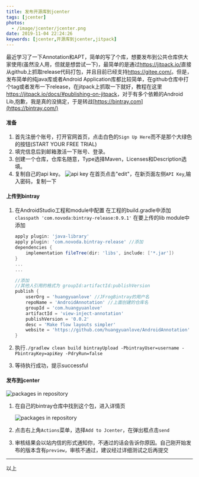 ```yaml
---
title: 发布开源库到jcenter
tags: [jcenter]
photos:
  - /image/jcenter/jcenter.png
date: 2019-11-04 22:24:26
keywords: [jcenter,开源库到jcenter,jitpack]
---
```


最近学习了一下Annotation和APT，简单的写了个库，想要发布到公共仓库供大家使用(虽然没人用，但就是想尝试一下)，最简单的是通过<https://jitpack.io/>直接从github上抓取release代码打包，并且目前已经支持<https://gitee.com/>。但是，发布简单的纯java库或者Android Application库都比较简单，在github仓库中打个tag或者发布一下release，在jitpack上抓取一下就好，教程在这里<https://jitpack.io/docs/#publishing-on-jitpack>，对于有多个依赖的Android Lib,抱歉，我是真的没搞定，于是转战[https://bintray.com](https://bintray.com/)

<!--more-->

####  准备

1. 首先注册个账号，打开官网首页，点击白色的`Sign Up Here`而不是那个大绿色的按钮(START YOUR FREE TRIAL)
2. 填完信息后到邮箱激活一下账号、登录。
3. 创建一个仓库，仓库名随意，Type选择Maven，Licenses和Description选填。
4. 复制自己的api key。
![api key](/image/jcenter/get_jfrog_api_key.png)
在首页点击"edit"，在新页面左侧`API Key`,输入密码，复制一下

#### 上传到bintray

1. 在AndroidStudio工程和module中配置
	在工程的build.gradle中添加`classpath 'com.novoda:bintray-release:0.9.1'`
	在要上传的lib module中添加

	``` groovy
	apply plugin: 'java-library'
	apply plugin: 'com.novoda.bintray-release' //添加
	dependencies {
	    implementation fileTree(dir: 'libs', include: ['*.jar'])
	}
	...
	...
	
	//添加
	//其他人引用的格式为 groupId:artifactId:publishVersion
	publish {
	    userOrg = 'huangyuanlove' //JFrogBintray的用户名
	    repoName = 'AndroidAnnotation' //上面创建的仓库名
	    groupId = 'com.huangyuanlove' 
	    artifactId = 'view-inject-annotation'
	    publishVersion = '0.0.2'
	    desc = 'Make flow layouts simpler'
	    website = 'https://github.com/huangyuanlove/AndroidAnnotation'
	}
	```
	
	
	
2. 执行`./gradlew clean build bintrayUpload -PbintrayUser=username -PbintrayKey=apiKey -PdryRun=false`

3. 等待执行成功，提示successful

#### 发布到jcenter

![packages in repository](/image/jcenter/package_in_repository.png)

1. 在自己的bintray仓库中找到这个包，进入详情页

   ![packages in repository](/image/jcenter/add_to_jcenter.png)

2. 点击右上角`Actions`菜单，选择`Add to Jcenter`，在弹出框点击`send`

3. 审核结果会以站内信的形式通知你，不通过的话会告诉你原因。自己刚开始发布的版本含有`preview`，审核不通过，建议经过详细测试之后再提交

----
以上